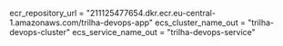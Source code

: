 ecr_repository_url = "211125477654.dkr.ecr.eu-central-1.amazonaws.com/trilha-devops-app"
ecs_cluster_name_out = "trilha-devops-cluster"
ecs_service_name_out = "trilha-devops-service"
